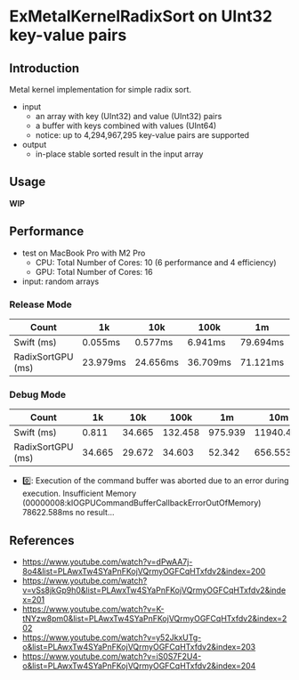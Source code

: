 # ExMetalKernelRadixSort on UInt32 key-value pairs
 
## Introduction

Metal kernel implementation for simple radix sort.

- input
    - an array with key (UInt32) and value (UInt32) pairs
    - a buffer with keys combined with values (UInt64)
    - notice: up to 4,294,967,295 key-value pairs are supported
- output
    - in-place stable sorted result in the input array

## Usage

**WIP**

## Performance

- test on MacBook Pro with M2 Pro
    - CPU: Total Number of Cores:    10 (6 performance and 4 efficiency)
    - GPU: Total Number of Cores:    16
- input: random arrays

### Release Mode

| Count             | 1k | 10k | 100k | 1m | 10m | 100m | 1b |
| - | - | - | - | - | - | - | - |
| Swift        (ms) | 0.055ms | 0.577ms | 6.941ms | 79.694ms | 939.836ms | 10879.160ms | ... |
| RadixSortGPU (ms) | 23.979ms | 24.656ms | 36.709ms | 71.121ms | 659.600ms | 5349.858ms | ... |

### Debug Mode

| Count             | 1k | 10k | 100k | 1m | 10m | 100m | 1b |
| - | - | - | - | - | - | - | - |
| Swift        (ms) | 0.811 | 34.665 | 132.458 | 975.939 | 11940.425 | 150437.893 | 1161282.611ms |
| RadixSortGPU (ms) | 34.665 | 29.672 | 34.603 | 52.342 | 656.553 | 5370.615 | 0️⃣ |

- 0️⃣: Execution of the command buffer was aborted due to an error during execution. Insufficient Memory (00000008:kIOGPUCommandBufferCallbackErrorOutOfMemory) 78622.588ms no result...

## References

- https://www.youtube.com/watch?v=dPwAA7j-8o4&list=PLAwxTw4SYaPnFKojVQrmyOGFCqHTxfdv2&index=200
- https://www.youtube.com/watch?v=vSs8jkGp9h0&list=PLAwxTw4SYaPnFKojVQrmyOGFCqHTxfdv2&index=201
- https://www.youtube.com/watch?v=K-tNYzw8pm0&list=PLAwxTw4SYaPnFKojVQrmyOGFCqHTxfdv2&index=202
- https://www.youtube.com/watch?v=y52JkxUTg-o&list=PLAwxTw4SYaPnFKojVQrmyOGFCqHTxfdv2&index=203
- https://www.youtube.com/watch?v=iS0S7F2U4-o&list=PLAwxTw4SYaPnFKojVQrmyOGFCqHTxfdv2&index=204
